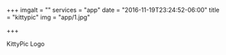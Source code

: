 +++
imgalt = ""
services = "app"
date = "2016-11-19T23:24:52-06:00"
title = "kittypic"
img = "app/1.jpg"

+++
<div class="portfolio logo" data-cat="logo">
  <div class="portfolio-wrapper">			
    <img src="img/portfolios/logo/1.jpg" alt="" />
    <div class="label">
      <div class="label-text">
        <a class="text-title">KittyPic</a>
        <span class="text-category">Logo</span>
      </div>
      <div class="label-bg"></div>
    </div>
  </div>
</div>
